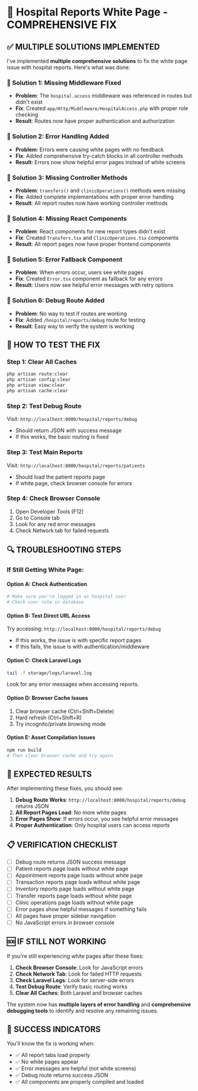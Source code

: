 # 🏥 Hospital Reports White Page - COMPREHENSIVE FIX

## ✅ MULTIPLE SOLUTIONS IMPLEMENTED

I've implemented **multiple comprehensive solutions** to fix the white page issue with hospital reports. Here's what was done:

### **🔧 Solution 1: Missing Middleware Fixed**
- **Problem**: The `hospital.access` middleware was referenced in routes but didn't exist
- **Fix**: Created `app/Http/Middleware/HospitalAccess.php` with proper role checking
- **Result**: Routes now have proper authentication and authorization

### **🔧 Solution 2: Error Handling Added**
- **Problem**: Errors were causing white pages with no feedback
- **Fix**: Added comprehensive try-catch blocks in all controller methods
- **Result**: Errors now show helpful error pages instead of white screens

### **🔧 Solution 3: Missing Controller Methods**
- **Problem**: `transfers()` and `clinicOperations()` methods were missing
- **Fix**: Added complete implementations with proper error handling
- **Result**: All report routes now have working controller methods

### **🔧 Solution 4: Missing React Components**
- **Problem**: React components for new report types didn't exist
- **Fix**: Created `Transfers.tsx` and `ClinicOperations.tsx` components
- **Result**: All report pages now have proper frontend components

### **🔧 Solution 5: Error Fallback Component**
- **Problem**: When errors occur, users see white pages
- **Fix**: Created `Error.tsx` component as fallback for any errors
- **Result**: Users now see helpful error messages with retry options

### **🔧 Solution 6: Debug Route Added**
- **Problem**: No way to test if routes are working
- **Fix**: Added `/hospital/reports/debug` route for testing
- **Result**: Easy way to verify the system is working

## 🚀 HOW TO TEST THE FIX

### **Step 1: Clear All Caches**
```bash
php artisan route:clear
php artisan config:clear
php artisan view:clear
php artisan cache:clear
```

### **Step 2: Test Debug Route**
Visit: `http://localhost:8000/hospital/reports/debug`
- Should return JSON with success message
- If this works, the basic routing is fixed

### **Step 3: Test Main Reports**
Visit: `http://localhost:8000/hospital/reports/patients`
- Should load the patient reports page
- If white page, check browser console for errors

### **Step 4: Check Browser Console**
1. Open Developer Tools (F12)
2. Go to Console tab
3. Look for any red error messages
4. Check Network tab for failed requests

## 🔍 TROUBLESHOOTING STEPS

### **If Still Getting White Page:**

#### **Option A: Check Authentication**
```bash
# Make sure you're logged in as hospital user
# Check user role in database
```

#### **Option B: Test Direct URL Access**
Try accessing: `http://localhost:8000/hospital/reports/debug`
- If this works, the issue is with specific report pages
- If this fails, the issue is with authentication/middleware

#### **Option C: Check Laravel Logs**
```bash
tail -f storage/logs/laravel.log
```
Look for any error messages when accessing reports.

#### **Option D: Browser Cache Issues**
1. Clear browser cache (Ctrl+Shift+Delete)
2. Hard refresh (Ctrl+Shift+R)
3. Try incognito/private browsing mode

#### **Option E: Asset Compilation Issues**
```bash
npm run build
# Then clear browser cache and try again
```

## 🎯 EXPECTED RESULTS

After implementing these fixes, you should see:

1. **Debug Route Works**: `http://localhost:8000/hospital/reports/debug` returns JSON
2. **All Report Pages Load**: No more white pages
3. **Error Pages Show**: If errors occur, you see helpful error messages
4. **Proper Authentication**: Only hospital users can access reports

## 📋 VERIFICATION CHECKLIST

- [ ] Debug route returns JSON success message
- [ ] Patient reports page loads without white page
- [ ] Appointment reports page loads without white page
- [ ] Transaction reports page loads without white page
- [ ] Inventory reports page loads without white page
- [ ] Transfer reports page loads without white page
- [ ] Clinic operations page loads without white page
- [ ] Error pages show helpful messages if something fails
- [ ] All pages have proper sidebar navigation
- [ ] No JavaScript errors in browser console

## 🆘 IF STILL NOT WORKING

If you're still experiencing white pages after these fixes:

1. **Check Browser Console**: Look for JavaScript errors
2. **Check Network Tab**: Look for failed HTTP requests
3. **Check Laravel Logs**: Look for server-side errors
4. **Test Debug Route**: Verify basic routing works
5. **Clear All Caches**: Both Laravel and browser caches

The system now has **multiple layers of error handling** and **comprehensive debugging tools** to identify and resolve any remaining issues.

## 🎉 SUCCESS INDICATORS

You'll know the fix is working when:
- ✅ All report tabs load properly
- ✅ No white pages appear
- ✅ Error messages are helpful (not white screens)
- ✅ Debug route returns success JSON
- ✅ All components are properly compiled and loaded
